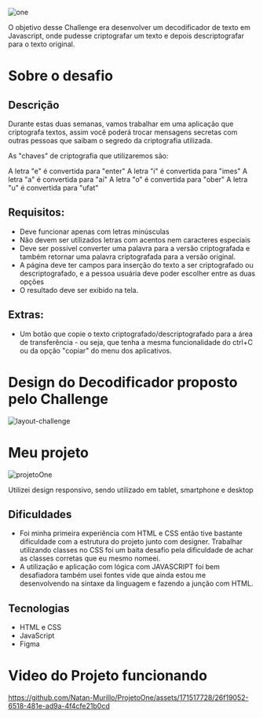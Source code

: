 
![one](https://github.com/Natan-Murillo/ProjetoOne/assets/171517728/21febf8f-f844-4d6c-85fe-e196331c372a)


O objetivo desse Challenge era desenvolver um decodificador de texto em Javascript, onde pudesse criptografar um texto e depois descriptografar para o texto original.

<h1>Sobre o desafio</h1>

<h2>Descrição</h2>

Durante estas duas semanas, vamos trabalhar em uma aplicação que criptografa textos, assim você poderá trocar mensagens secretas com outras pessoas que saibam o segredo da criptografia utilizada.

As "chaves" de criptografia que utilizaremos são:

A letra "e" é convertida para "enter"
A letra "i" é convertida para "imes"
A letra "a" é convertida para "ai"
A letra "o" é convertida para "ober"
A letra "u" é convertida para "ufat"

<h2>Requisitos:</h2>
<ul>
  <li>Deve funcionar apenas com letras minúsculas</li>
  <li>Não devem ser utilizados letras com acentos nem caracteres especiais</li>
  <li>Deve ser possível converter uma palavra para a versão criptografada e também retornar uma palavra criptografada para a versão original.</li>
  <li>A página deve ter campos para inserção do texto a ser criptografado ou descriptografado, e a pessoa usuária deve poder escolher entre as duas opções</li>
  <li>O resultado deve ser exibido na tela.</li>
</ul>

<h2>Extras:</h2>
<ul>
  <li>Um botão que copie o texto criptografado/descriptografado para a área de transferência - ou seja, que tenha a mesma funcionalidade do ctrl+C ou da opção "copiar" do menu dos aplicativos.</li>
</ul>


<h1> Design do Decodificador proposto pelo Challenge</h1>

![layout-challenge](https://github.com/Natan-Murillo/ProjetoOne/assets/171517728/dee5cc44-ab80-4109-9193-30d487d140ee)

<h1> Meu projeto </h1>

![projetoOne](https://github.com/Natan-Murillo/ProjetoOne/assets/171517728/a948dd4e-e6f5-4f54-8aec-33893529a257)

<p>Utilizei design responsivo, sendo utilizado em tablet, smartphone e desktop</p>


<h2> Dificuldades </h2>

<ul>
  <li>Foi minha primeira experiência com HTML e CSS então tive bastante dificuldade com a estrutura do projeto junto com designer. Trabalhar utilizando classes no CSS foi um baita desafio pela dificuldade de achar as classes corretas que eu mesmo nomeei.</li>
  <li>A utilização e aplicação com lógica com JAVASCRIPT foi bem desafiadora também usei fontes vide que ainda estou me desenvolvendo na sintaxe da linguagem e fazendo a junção com HTML.</li>
</ul>

<h2>Tecnologias</h2>
<ul>
  <li>HTML e CSS</li>
  <li>JavaScript</li>
  <li>Figma</li>
</ul>

<h1>Video do Projeto funcionando</h1>


https://github.com/Natan-Murillo/ProjetoOne/assets/171517728/26f19052-6518-481e-ad9a-4f4cfe21b0cd

